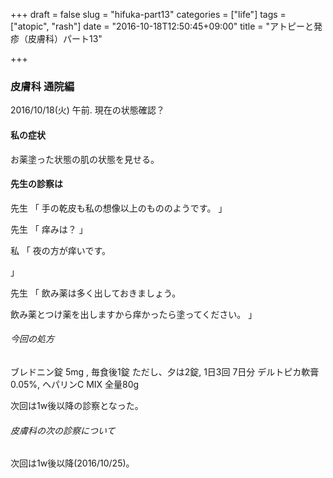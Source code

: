 +++
draft = false
slug = "hifuka-part13"
categories = ["life"]
tags = ["atopic", "rash"]
date = "2016-10-18T12:50:45+09:00"
title = "アトピーと発疹（皮膚科）パート13"

+++

### 皮膚科 通院編

2016/10/18(火) 午前.
現在の状態確認？

<!--more-->

#### 私の症状

お薬塗った状態の肌の状態を見せる。

#### 先生の診察は
先生
「
手の乾皮も私の想像以上のもののようです。
」

先生
「
痒みは？
」

私
「
夜の方が痒いです。

」

先生
「
飲み薬は多く出しておきましょう。

飲み薬とつけ薬を出しますから痒かったら塗ってください。
」


###### 今回の処方

ブレドニン錠 5mg , 毎食後1錠 ただし、夕は2錠, 1日3回 7日分
デルトピカ軟膏 0.05%, ヘパリンC MIX 全量80g

次回は1w後以降の診察となった。

###### 皮膚科の次の診察について

次回は1w後以降(2016/10/25)。
